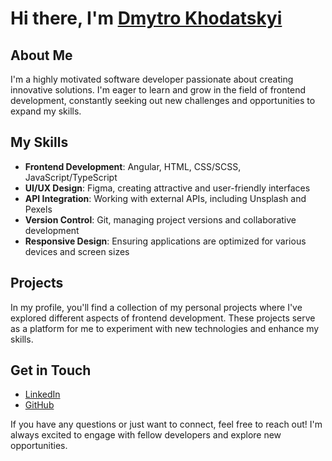 # Hi there, I'm [Dmytro Khodatskyi](https://github.com/khodatskyi)

## About Me

I'm a highly motivated software developer passionate about creating innovative solutions. I'm eager to learn and grow in the field of frontend development, constantly seeking out new challenges and opportunities to expand my skills.

## My Skills

- **Frontend Development**: Angular, HTML, CSS/SCSS, JavaScript/TypeScript
- **UI/UX Design**: Figma, creating attractive and user-friendly interfaces
- **API Integration**: Working with external APIs, including Unsplash and Pexels
- **Version Control**: Git, managing project versions and collaborative development
- **Responsive Design**: Ensuring applications are optimized for various devices and screen sizes

## Projects

In my profile, you'll find a collection of my personal projects where I've explored different aspects of frontend development. These projects serve as a platform for me to experiment with new technologies and enhance my skills.

## Get in Touch

- [LinkedIn](https://www.linkedin.com/in/dmytro-khodatskyi-21a734256)
- [GitHub](https://github.com/khodatskyi)

If you have any questions or just want to connect, feel free to reach out! I'm always excited to engage with fellow developers and explore new opportunities.
